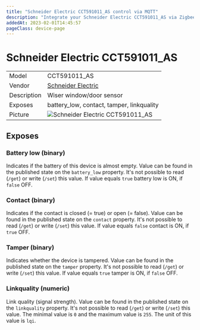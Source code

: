 ```yaml
---
title: "Schneider Electric CCT591011_AS control via MQTT"
description: "Integrate your Schneider Electric CCT591011_AS via Zigbee2MQTT with whatever smart home infrastructure you are using without the vendor's bridge or gateway."
addedAt: 2023-02-01T14:45:57
pageClass: device-page
---
```


<!-- !!!! -->
<!-- ATTENTION: This file is auto-generated through docgen! -->
<!-- You can only edit the "Notes"-Section between the two comment lines "Notes BEGIN" and "Notes END". -->
<!-- Do not use h1 or h2 heading within "## Notes"-Section. -->
<!-- !!!! -->

# Schneider Electric CCT591011_AS

|     |     |
|-----|-----|
| Model | CCT591011_AS  |
| Vendor  | [Schneider Electric](/supported-devices/#v=Schneider%20Electric)  |
| Description | Wiser window/door sensor |
| Exposes | battery_low, contact, tamper, linkquality |
| Picture | ![Schneider Electric CCT591011_AS](https://www.zigbee2mqtt.io/images/devices/CCT591011_AS.png) |


<!-- Notes BEGIN: You can edit here. Add "## Notes" headline if not already present. -->


<!-- Notes END: Do not edit below this line -->




## Exposes

### Battery low (binary)
Indicates if the battery of this device is almost empty.
Value can be found in the published state on the `battery_low` property.
It's not possible to read (`/get`) or write (`/set`) this value.
If value equals `true` battery low is ON, if `false` OFF.

### Contact (binary)
Indicates if the contact is closed (= true) or open (= false).
Value can be found in the published state on the `contact` property.
It's not possible to read (`/get`) or write (`/set`) this value.
If value equals `false` contact is ON, if `true` OFF.

### Tamper (binary)
Indicates whether the device is tampered.
Value can be found in the published state on the `tamper` property.
It's not possible to read (`/get`) or write (`/set`) this value.
If value equals `true` tamper is ON, if `false` OFF.

### Linkquality (numeric)
Link quality (signal strength).
Value can be found in the published state on the `linkquality` property.
It's not possible to read (`/get`) or write (`/set`) this value.
The minimal value is `0` and the maximum value is `255`.
The unit of this value is `lqi`.

